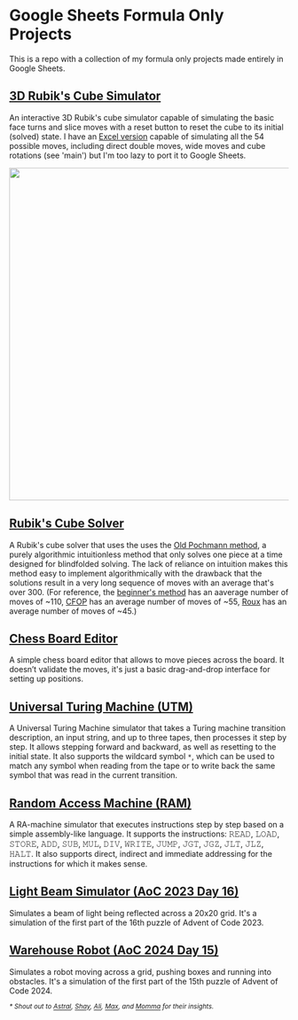 # Google Sheets Formula Only Projects

This is a repo with a collection of my formula only projects made entirely in Google Sheets.

## [3D Rubik's Cube Simulator](https://github.com/ziadti/gs-projects/blob/main/rubiks_cube_simulator.md)

An interactive 3D Rubik's cube simulator capable of simulating the basic face turns and slice moves with a reset button to reset the cube to its initial (solved) state. I have an [Excel version](https://lnkd.in/dS5K3gEn) capable of simulating all the 54 possible moves, including direct double moves, wide moves and cube rotations (see 'main') but I'm too lazy to port it to Google Sheets.

<img src="https://i.imgur.com/4tnKD4i.gif" width="600">

## [Rubik's Cube Solver]()

A Rubik's cube solver that uses the uses the [Old Pochmann method](https://ruwix.com/the-rubiks-cube/how-to-solve-the-rubiks-cube-blindfolded-tutorial/), a purely algorithmic intuitionless method that only solves one piece at a time designed for blindfolded solving. The lack of reliance on intuition makes this method easy to implement algorithmically with the drawback that the solutions result in a very long sequence of moves with an average that's over 300. (For reference, the [beginner's method](https://ruwix.com/the-rubiks-cube/how-to-solve-the-rubiks-cube-beginners-method/) has an aaverage number of moves of ~110, [CFOP](https://ruwix.com/the-rubiks-cube/advanced-cfop-fridrich/) has an average number of moves of ~55, [Roux](https://ruwix.com/the-rubiks-cube/different-rubiks-cube-solving-methods/roux-method/) has an average number of moves of ~45.)

## [Chess Board Editor]()

A simple chess board editor that allows to move pieces across the board. It doesn’t validate the moves, it's just a basic drag-and-drop interface for setting up positions.

## [Universal Turing Machine (UTM)]()

A Universal Turing Machine simulator that takes a Turing machine transition description, an input string, and up to three tapes, then processes it step by step. It allows stepping forward and backward, as well as resetting to the initial state. It also supports the wildcard symbol `*`, which can be used to match any symbol when reading from the tape or to write back the same symbol that was read in the current transition.

## [Random Access Machine (RAM)]()

A RA-machine simulator that executes instructions step by step based on a simple assembly-like language. It supports the instructions: 𝚁𝙴𝙰𝙳, 𝙻𝙾𝙰𝙳, 𝚂𝚃𝙾𝚁𝙴, 𝙰𝙳𝙳, 𝚂𝚄𝙱, 𝙼𝚄𝙻, 𝙳𝙸𝚅, 𝚆𝚁𝙸𝚃𝙴, 𝙹𝚄𝙼𝙿, 𝙹𝙶𝚃, 𝙹𝙶𝚉, 𝙹𝙻𝚃, 𝙹𝙻𝚉, 𝙷𝙰𝙻𝚃. It also supports direct, indirect and immediate addressing for the instructions for which it makes sense.



## [Light Beam Simulator (AoC 2023 Day 16)]()

Simulates a beam of light being reflected across a 20x20 grid. It's a simulation of the first part of the 16th puzzle of Advent of Code 2023.

## [Warehouse Robot (AoC 2024 Day 15)]()

Simulates a robot moving across a grid, pushing boxes and running into obstacles. It's a simulation of the first part of the 15th puzzle of Advent of Code 2024.





<em><sup>* Shout out to <a href="https://docs.google.com/spreadsheets/d/1JoUVSSEYQUJrUvvszhElaD2T7PuZcC9GOU7uc3zp178/">Astral</a>, 
<a href="https://www.reddit.com/user/AdministrativeGift15/">Shay</a>, 
<a href="https://aliafriend.com/">Ali</a>, 
<a href="https://www.cooltables.online/">Max</a>, and 
<a href="https://www.reddit.com/user/mommasaidmommasaid/">Momma</a> for their insights.</sup></em>
